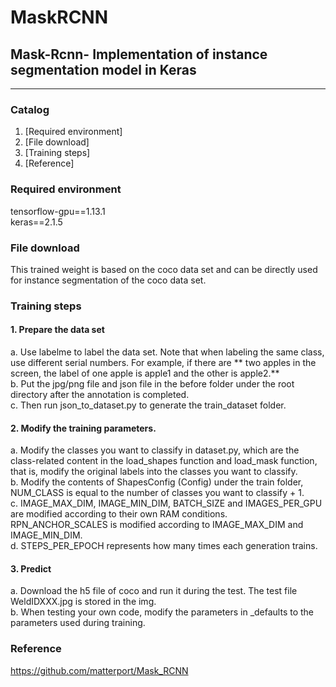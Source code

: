 # MaskRCNN
## Mask-Rcnn- Implementation of instance segmentation model in Keras
---

### Catalog
1. [Required environment]
2. [File download]
3. [Training steps]
4. [Reference]

### Required environment
tensorflow-gpu==1.13.1  
keras==2.1.5  

### File download
This trained weight is based on the coco data set and can be directly used for instance segmentation of the coco data set.  
### Training steps
#### 1. Prepare the data set
a. Use labelme to label the data set. Note that when labeling the same class, use different serial numbers. For example, if there are ** two apples in the screen, the label of one apple is apple1 and the other is apple2.**    
b. Put the jpg/png file and json file in the before folder under the root directory after the annotation is completed.  
c. Then run json_to_dataset.py to generate the train_dataset folder.  
#### 2. Modify the training parameters.
a. Modify the classes you want to classify in dataset.py, which are the class-related content in the load_shapes function and load_mask function, that is, modify the original labels into the classes you want to classify.    
b. Modify the contents of ShapesConfig (Config) under the train folder, NUM_CLASS is equal to the number of classes you want to classify + 1.  
c. IMAGE_MAX_DIM, IMAGE_MIN_DIM, BATCH_SIZE and IMAGES_PER_GPU are modified according to their own RAM conditions. RPN_ANCHOR_SCALES is modified according to IMAGE_MAX_DIM and IMAGE_MIN_DIM.  
d. STEPS_PER_EPOCH represents how many times each generation trains.   
#### 3. Predict
a. Download the h5 file of coco and run it during the test. The test file WeldIDXXX.jpg is stored in the img.  
b. When testing your own code, modify the parameters in _defaults to the parameters used during training.

### Reference
https://github.com/matterport/Mask_RCNN

